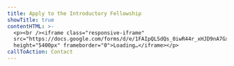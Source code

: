 ```yaml
---
title: Apply to the Introductory Fellowship
showTitle: true
contentHTML: >-
  <p><br /><iframe class="responsive-iframe"
  src="https://docs.google.com/forms/d/e/1FAIpQLSdQs_0iwR44r_xHJD9nA7GxKqrak49T9dejbUTezgteYs9pmw/viewform?embedded=true"
  height="5400px" frameborder="0">Loading…</iframe></p>
callToAction: Contact
---
```


